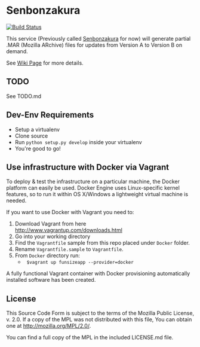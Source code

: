 Senbonzakura
============

[![Build Status](https://travis-ci.org/ffledgling/Senbonzakura.svg?branch=master)](https://travis-ci.org/ffledgling/Senbonzakura)

This service (Previously called [Senbonzakura](http://en.wikipedia.org/wiki/Byakuya_Kuchiki#Senbonzakura)
for now) will generate partial .MAR (Mozilla ARchive) files for updates from
Version A to Version B on demand.


See [Wiki Page](https://wiki.mozilla.org/User:Ffledgling/Senbonzakura) for more details.

TODO
----

See TODO.md

Dev-Env Requirements
--------------------

- Setup a virtualenv
- Clone source
- Run `python setup.py develop` inside your virtualenv
- You're good to go!


Use infrastructure with Docker via Vagrant
------------------------------------------

To deploy & test the infrastructure on a particular machine, the Docker platform can easily be used.
Docker Engine uses Linux-specific kernel features, so to run it within OS X/Windows a lightweight virtual machine is needed.

If you want to use Docker with Vagrant you need to:

   1. Download Vagrant from here http://www.vagrantup.com/downloads.html
   2. Go into your working directory
   3. Find the `Vagrantfile` sample from this repo placed under `Docker` folder.
   4. Rename `Vagrantfile.sample` to `Vagrantfile`.
   5. From `Docker` directory run:
       * ` $vagrant up funsizeapp --provider=docker`


A fully functional Vagrant container with Docker provisioning automatically installed software has been created.


License
-------

This Source Code Form is subject to the terms of the Mozilla Public
License, v. 2.0. If a copy of the MPL was not distributed with this
file, You can obtain one at http://mozilla.org/MPL/2.0/.

You can find a full copy of the MPL in the included LICENSE.md file.
